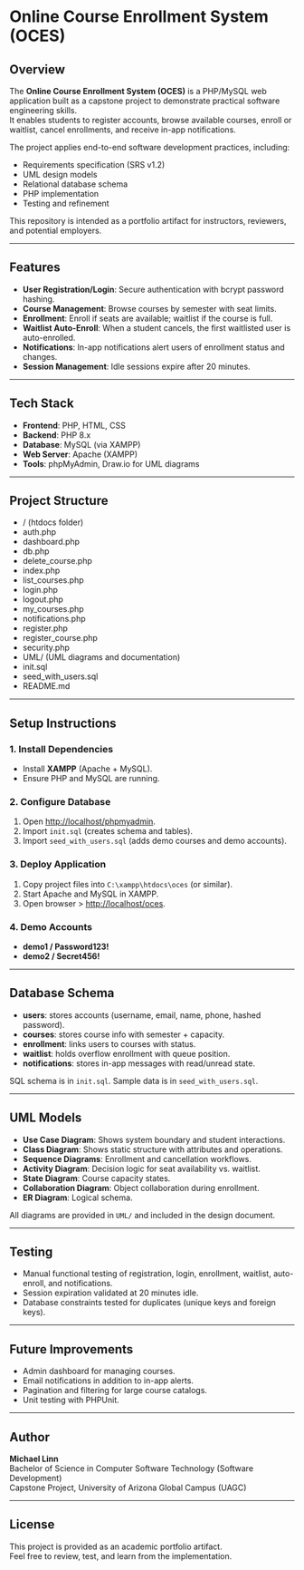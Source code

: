 # Online Course Enrollment System (OCES)

## Overview
The **Online Course Enrollment System (OCES)** is a PHP/MySQL web application built as a capstone project to demonstrate practical software engineering skills.  
It enables students to register accounts, browse available courses, enroll or waitlist, cancel enrollments, and receive in-app notifications.  

The project applies end-to-end software development practices, including:
- Requirements specification (SRS v1.2)
- UML design models
- Relational database schema
- PHP implementation
- Testing and refinement

This repository is intended as a portfolio artifact for instructors, reviewers, and potential employers.

---

## Features
- **User Registration/Login**: Secure authentication with bcrypt password hashing.
- **Course Management**: Browse courses by semester with seat limits.
- **Enrollment**: Enroll if seats are available; waitlist if the course is full.
- **Waitlist Auto-Enroll**: When a student cancels, the first waitlisted user is auto-enrolled.
- **Notifications**: In-app notifications alert users of enrollment status and changes.
- **Session Management**: Idle sessions expire after 20 minutes.

---

## Tech Stack
- **Frontend**: PHP, HTML, CSS
- **Backend**: PHP 8.x
- **Database**: MySQL (via XAMPP)
- **Web Server**: Apache (XAMPP)
- **Tools**: phpMyAdmin, Draw.io for UML diagrams

---

## Project Structure
- / (htdocs folder)
- auth.php
- dashboard.php
- db.php
- delete_course.php
- index.php
- list_courses.php
- login.php
- logout.php
- my_courses.php
- notifications.php
- register.php
- register_course.php
- security.php
- UML/ (UML diagrams and documentation)
- init.sql
- seed_with_users.sql
- README.md


---

## Setup Instructions

### 1. Install Dependencies
- Install **XAMPP** (Apache + MySQL).
- Ensure PHP and MySQL are running.

### 2. Configure Database
1. Open [http://localhost/phpmyadmin](http://localhost/phpmyadmin).  
2. Import `init.sql` (creates schema and tables).  
3. Import `seed_with_users.sql` (adds demo courses and demo accounts).

### 3. Deploy Application
1. Copy project files into `C:\xampp\htdocs\oces` (or similar).  
2. Start Apache and MySQL in XAMPP.  
3. Open browser > [http://localhost/oces](http://localhost/oces).

### 4. Demo Accounts
- **demo1 / Password123!**  
- **demo2 / Secret456!**

---

## Database Schema
- **users**: stores accounts (username, email, name, phone, hashed password).  
- **courses**: stores course info with semester + capacity.  
- **enrollment**: links users to courses with status.  
- **waitlist**: holds overflow enrollment with queue position.  
- **notifications**: stores in-app messages with read/unread state.  

SQL schema is in `init.sql`. Sample data is in `seed_with_users.sql`.

---

## UML Models
- **Use Case Diagram**: Shows system boundary and student interactions.  
- **Class Diagram**: Shows static structure with attributes and operations.  
- **Sequence Diagrams**: Enrollment and cancellation workflows.  
- **Activity Diagram**: Decision logic for seat availability vs. waitlist.  
- **State Diagram**: Course capacity states.  
- **Collaboration Diagram**: Object collaboration during enrollment.  
- **ER Diagram**: Logical schema.  

All diagrams are provided in `UML/` and included in the design document.

---

## Testing
- Manual functional testing of registration, login, enrollment, waitlist, auto-enroll, and notifications.  
- Session expiration validated at 20 minutes idle.  
- Database constraints tested for duplicates (unique keys and foreign keys).

---

## Future Improvements
- Admin dashboard for managing courses.  
- Email notifications in addition to in-app alerts.  
- Pagination and filtering for large course catalogs.  
- Unit testing with PHPUnit.

---

## Author
**Michael Linn**  
Bachelor of Science in Computer Software Technology (Software Development)  
Capstone Project, University of Arizona Global Campus (UAGC)  

---

## License
This project is provided as an academic portfolio artifact.  
Feel free to review, test, and learn from the implementation.  
